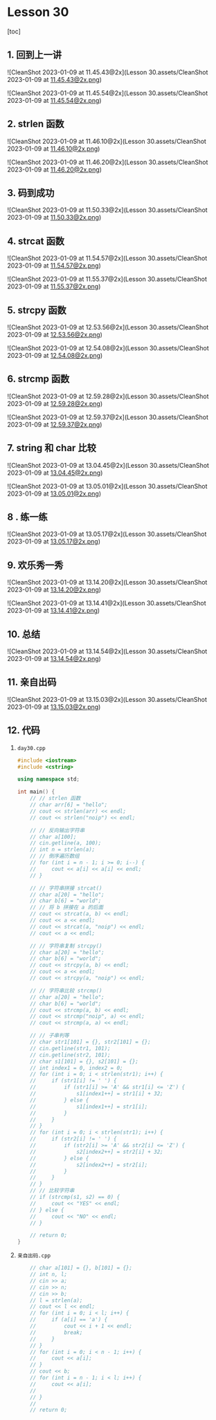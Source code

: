 # Lesson 30

[toc]

## 1. 回到上一讲

![CleanShot 2023-01-09 at 11.45.43@2x](Lesson 30.assets/CleanShot 2023-01-09 at 11.45.43@2x.png)

![CleanShot 2023-01-09 at 11.45.54@2x](Lesson 30.assets/CleanShot 2023-01-09 at 11.45.54@2x.png)

## 2. strlen 函数

![CleanShot 2023-01-09 at 11.46.10@2x](Lesson 30.assets/CleanShot 2023-01-09 at 11.46.10@2x.png)

![CleanShot 2023-01-09 at 11.46.20@2x](Lesson 30.assets/CleanShot 2023-01-09 at 11.46.20@2x.png)

## 3. 码到成功

![CleanShot 2023-01-09 at 11.50.33@2x](Lesson 30.assets/CleanShot 2023-01-09 at 11.50.33@2x.png)

## 4. strcat 函数

![CleanShot 2023-01-09 at 11.54.57@2x](Lesson 30.assets/CleanShot 2023-01-09 at 11.54.57@2x.png)

![CleanShot 2023-01-09 at 11.55.37@2x](Lesson 30.assets/CleanShot 2023-01-09 at 11.55.37@2x.png)

## 5. strcpy 函数

![CleanShot 2023-01-09 at 12.53.56@2x](Lesson 30.assets/CleanShot 2023-01-09 at 12.53.56@2x.png)

![CleanShot 2023-01-09 at 12.54.08@2x](Lesson 30.assets/CleanShot 2023-01-09 at 12.54.08@2x.png)

## 6. strcmp 函数

![CleanShot 2023-01-09 at 12.59.28@2x](Lesson 30.assets/CleanShot 2023-01-09 at 12.59.28@2x.png)

![CleanShot 2023-01-09 at 12.59.37@2x](Lesson 30.assets/CleanShot 2023-01-09 at 12.59.37@2x.png)

## 7. string 和 char 比较

![CleanShot 2023-01-09 at 13.04.45@2x](Lesson 30.assets/CleanShot 2023-01-09 at 13.04.45@2x.png)

![CleanShot 2023-01-09 at 13.05.01@2x](Lesson 30.assets/CleanShot 2023-01-09 at 13.05.01@2x.png)

## 8 . 练一练

![CleanShot 2023-01-09 at 13.05.17@2x](Lesson 30.assets/CleanShot 2023-01-09 at 13.05.17@2x.png)

## 9. 欢乐秀一秀

![CleanShot 2023-01-09 at 13.14.20@2x](Lesson 30.assets/CleanShot 2023-01-09 at 13.14.20@2x.png)

![CleanShot 2023-01-09 at 13.14.41@2x](Lesson 30.assets/CleanShot 2023-01-09 at 13.14.41@2x.png)

## 10. 总结

![CleanShot 2023-01-09 at 13.14.54@2x](Lesson 30.assets/CleanShot 2023-01-09 at 13.14.54@2x.png)

## 11. 亲自出码

![CleanShot 2023-01-09 at 13.15.03@2x](Lesson 30.assets/CleanShot 2023-01-09 at 13.15.03@2x.png)

## 12. 代码

1. `day30.cpp`

   ```cpp
   #include <iostream>
   #include <cstring>
   
   using namespace std;
   
   int main() {
       // // strlen 函数
       // char arr[6] = "hello";
       // cout << strlen(arr) << endl;
       // cout << strlen("noip") << endl;
   
       // // 反向输出字符串
       // char a[100];
       // cin.getline(a, 100);
       // int n = strlen(a);
       // // 倒序遍历数组
       // for (int i = n - 1; i >= 0; i--) {
       //     cout << a[i] << a[i] << endl;
       // }
   
       // // 字符串拼接 strcat()
       // char a[20] = "hello";
       // char b[6] = "world";
       // // 将 b 拼接在 a 的后面
       // cout << strcat(a, b) << endl;
       // cout << a << endl;
       // cout << strcat(a, "noip") << endl;
       // cout << a << endl;
   
       // // 字符串复制 strcpy()
       // char a[20] = "hello";
       // char b[6] = "world";
       // cout << strcpy(a, b) << endl;
       // cout << a << endl;
       // cout << strcpy(a, "noip") << endl;
   
       // // 字符串比较 strcmp()
       // char a[20] = "hello";
       // char b[6] = "world";
       // cout << strcmp(a, b) << endl;
       // cout << strcmp("noip", a) << endl;
       // cout << strcmp(a, a) << endl;
   
       // // 子串判等
       // char str1[101] = {}, str2[101] = {};
       // cin.getline(str1, 101);
       // cin.getline(str2, 101);
       // char s1[101] = {}, s2[101] = {};
       // int index1 = 0, index2 = 0;
       // for (int i = 0; i < strlen(str1); i++) {
       //     if (str1[i] != ' ') {
       //         if (str1[i] >= 'A' && str1[i] <= 'Z') {
       //             s1[index1++] = str1[i] + 32;
       //         } else {
       //             s1[index1++] = str1[i];
       //         }
       //     }
       // }
       // for (int i = 0; i < strlen(str1); i++) {
       //     if (str2[i] != ' ') {
       //         if (str2[i] >= 'A' && str2[i] <= 'Z') {
       //             s2[index2++] = str2[i] + 32;
       //         } else {
       //             s2[index2++] = str2[i];
       //         }
       //     }
       // }
       // // 比较字符串
       // if (strcmp(s1, s2) == 0) {
       //     cout << "YES" << endl;
       // } else {
       //     cout << "NO" << endl;
       // }
   
       // return 0;
   }
   ```

2. `亲自出码.cpp`

   ```cpp
       // char a[101] = {}, b[101] = {};
       // int n, l;
       // cin >> a;
       // cin >> n;
       // cin >> b;
       // l = strlen(a);
       // cout << l << endl;
       // for (int i = 0; i < l; i++) {
       //     if (a[i] == 'a') {
       //         cout << i + 1 << endl;
       //         break;
       //     }
       // }
       // for (int i = 0; i < n - 1; i++) {
       //     cout << a[i];
       // }
       // cout << b;
       // for (int i = n - 1; i < l; i++) {
       //     cout << a[i];
       //
       // }
       //
       // return 0;
   ```